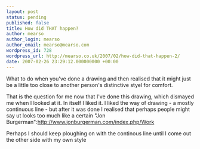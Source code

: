 ```yaml
---
layout: post
status: pending
published: false
title: How did THAT happen?
author: mearso
author_login: mearso
author_email: mearso@mearso.com
wordpress_id: 728
wordpress_url: http://mearso.co.uk/2007/02/how-did-that-happen-2/
date: 2007-02-26 23:29:12.000000000 +00:00
---
```

What to do when you've done a drawing and then realised that it might just be a little too close to another person's distinctive styel for comfort.

That is the question for me now that I've done this drawing, which dismayed me when I looked at it. In itself I liked it. I liked the way of drawing - a mostly continuous line - but after it was done I realised that perhaps people might say ut looks too much like a certain "Jon Burgerman":http://www.jonburgerman.com/index.php/Work

Perhaps I should keep ploughing on with the continous line until I come out the other side with my own style
